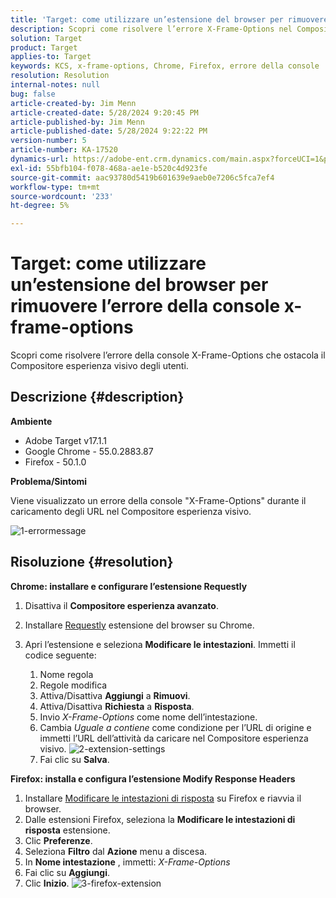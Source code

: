```yaml
---
title: 'Target: come utilizzare un’estensione del browser per rimuovere l’errore della console x-frame-options'
description: Scopri come risolvere l’errore X-Frame-Options nel Compositore esperienza visivo (VEC), garantendo un caricamento fluido degli URL per un’integrazione fluida dei contenuti.
solution: Target
product: Target
applies-to: Target
keywords: KCS, x-frame-options, Chrome, Firefox, errore della console
resolution: Resolution
internal-notes: null
bug: false
article-created-by: Jim Menn
article-created-date: 5/28/2024 9:20:45 PM
article-published-by: Jim Menn
article-published-date: 5/28/2024 9:22:22 PM
version-number: 5
article-number: KA-17520
dynamics-url: https://adobe-ent.crm.dynamics.com/main.aspx?forceUCI=1&pagetype=entityrecord&etn=knowledgearticle&id=8ff37e24-381d-ef11-840b-6045bd006268
exl-id: 55bfb104-f078-468a-ae1e-b520c4d923fe
source-git-commit: aac93780d5419b601639e9aeb0e7206c5fca7ef4
workflow-type: tm+mt
source-wordcount: '233'
ht-degree: 5%

---
```


# Target: come utilizzare un’estensione del browser per rimuovere l’errore della console x-frame-options


Scopri come risolvere l’errore della console X-Frame-Options che ostacola il Compositore esperienza visivo degli utenti.

## Descrizione {#description}


<b>Ambiente</b>

- Adobe Target v17.1.1
- Google Chrome - 55.0.2883.87
- Firefox - 50.1.0


<b>Problema/Sintomi</b>

Viene visualizzato un errore della console &quot;X-Frame-Options&quot; durante il caricamento degli URL nel Compositore esperienza visivo.

![1-errormessage](https://helpx.adobe.com/content/dam/help/en/target/kb/how-to-use-a-browser-extension-to-remove-x-frame-options-console/jcr%3acontent/main-pars/image/1-errormessage.jpg "1-errormessage")


## Risoluzione {#resolution}


<b>Chrome: installare e configurare l’estensione Requestly</b>

1. Disattiva il <b>Compositore esperienza avanzato</b>.
2. Installare [Requestly](https://chrome.google.com/webstore/detail/requestly/mdnleldcmiljblolnjhpnblkcekpdkpa?hl=en) estensione del browser su Chrome.
3. Apri l’estensione e seleziona <b>Modificare le intestazioni</b>. Immetti il codice seguente:

   1. Nome regola
   2. Regole modifica
   3. Attiva/Disattiva <b>Aggiungi</b> a <b>Rimuovi</b>.
   4. Attiva/Disattiva <b>Richiesta</b> a <b>Risposta</b>.
   5. Invio *X-Frame-Options* come nome dell’intestazione.
   6. Cambia *Uguale a contiene* come condizione per l’URL di origine e immetti l’URL dell’attività da caricare nel Compositore esperienza visivo.
      ![2-extension-settings](https://helpx.adobe.com/content/dam/help/en/target/kb/how-to-use-a-browser-extension-to-remove-x-frame-options-console/jcr%3acontent/main-pars/procedure/proc_par/step_2/step_par/image/2-extension-settings.png "2-extension-settings")
   7. Fai clic su <b>Salva</b>.


<b>Firefox: installa e configura l’estensione Modify Response Headers</b>

1. Installare [Modificare le intestazioni di risposta](https://modheader.com) su Firefox e riavvia il browser.
2. Dalle estensioni Firefox, seleziona la <b>Modificare le intestazioni di risposta</b> estensione.
3. Clic <b>Preferenze</b>.
4. Seleziona <b>Filtro</b> dal <b>Azione</b> menu a discesa.
5. In <b>Nome intestazione</b> , immetti: *X-Frame-Options*
6. Fai clic su <b>Aggiungi</b>.
7. Clic <b>Inizio</b>.
   ![3-firefox-extension](https://helpx.adobe.com/content/dam/help/en/target/kb/how-to-use-a-browser-extension-to-remove-x-frame-options-console/jcr%3acontent/main-pars/procedure_1532616470/proc_par/step_1817832849/step_par/image/3-firefox-extension.png "3-firefox-extension")
